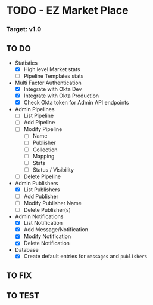 # TODO - EZ Market Place

### Target: v1.0

## TO DO
- Statistics
  - [x] High level Market stats
  - [ ] Pipeline Templates stats
- Multi Factor Authentication
  - [x] Integrate with Okta Dev
  - [x] Integrate with Okta Production
  - [x] Check Okta token for Admin API endpoints
- Admin Pipelines
  - [ ] List Pipeline
  - [ ] Add Pipeline
  - [ ] Modify Pipeline
    - [ ] Name
    - [ ] Publisher
    - [ ] Collection
    - [ ] Mapping
    - [ ] Stats
    - [ ] Status / Visibility
  - [ ] Delete Pipeline
- Admin Publishers
  - [x] List Publishers
  - [ ] Add Publisher
  - [ ] Modify Publisher Name
  - [ ] Delete Publisher(s)
- Admin Notifications
  - [x] List Notification
  - [x] Add Message/Notification
  - [x] Modify Notification
  - [x] Delete Notification
- Database
  - [x] Create default entries for `messages` and `publishers`

## TO FIX

## TO TEST

